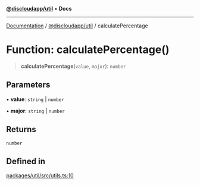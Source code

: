 [**@discloudapp/util**](../README.md) • **Docs**

***

[Documentation](../../../packages.md) / [@discloudapp/util](../README.md) / calculatePercentage

# Function: calculatePercentage()

> **calculatePercentage**(`value`, `major`): `number`

## Parameters

• **value**: `string` \| `number`

• **major**: `string` \| `number`

## Returns

`number`

## Defined in

[packages/util/src/utils.ts:10](https://github.com/discloud/discloud.app/blob/e957c12968777c01a56e127121040f7eaaf9b803/packages/util/src/utils.ts#L10)
